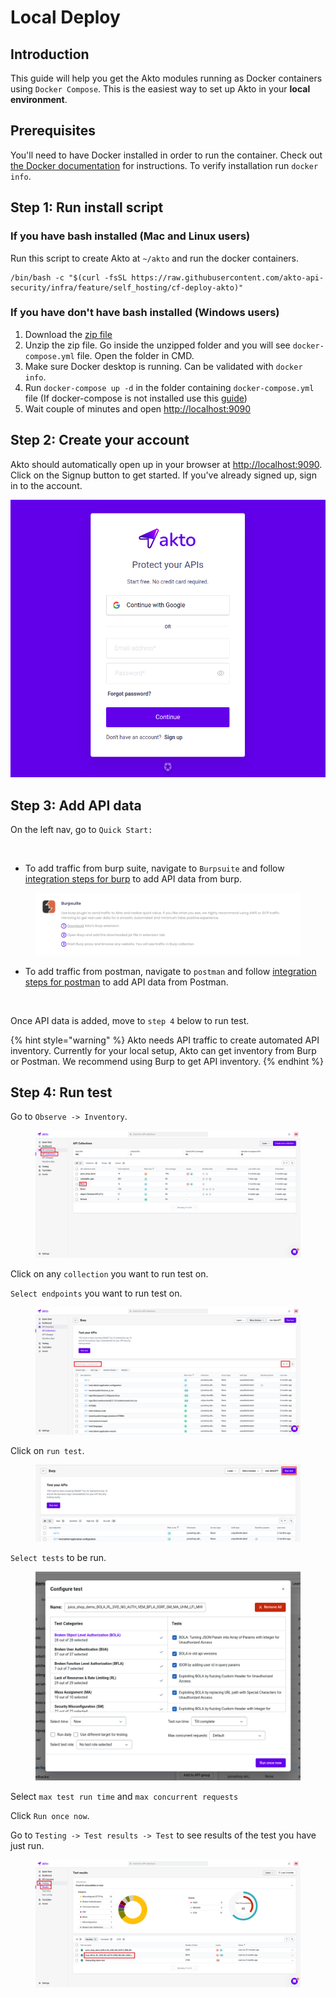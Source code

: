 # Local Deploy

## **Introduction**

This guide will help you get the Akto modules running as Docker containers using `Docker Compose`. This is the easiest way to set up Akto in your **local environment**.

## Prerequisites

You'll need to have Docker installed in order to run the container. Check out [the Docker documentation](https://docs.docker.com/install/) for instructions. To verify installation run `docker info`.

## Step 1: Run install script

### If you have bash installed (Mac and Linux users)

Run this script to create Akto at `~/akto` and run the docker containers.

```
/bin/bash -c "$(curl -fsSL https://raw.githubusercontent.com/akto-api-security/infra/feature/self_hosting/cf-deploy-akto)"
```

### If you have don't have bash installed (Windows users)

1. Download the [zip file](https://github.com/akto-api-security/infra/archive/refs/heads/feature/self\_hosting.zip)
2. Unzip the zip file. Go inside the unzipped folder and you will see `docker-compose.yml` file. Open the folder in CMD.
3. Make sure Docker desktop is running. Can be validated with `docker info`.
4. Run `docker-compose up -d` in the folder containing `docker-compose.yml` file (If docker-compose is not installed use this [guide](https://docs.docker.com/compose/install/))
5. Wait couple of minutes and open [http://localhost:9090](http://localhost:9090)

## Step 2: Create your account

Akto should automatically open up in your browser at [http://localhost:9090](http://localhost:9090). Click on the Signup button to get started. If you've already signed up, sign in to the account.

![](<../../.gitbook/assets/Screen Shot 2023-01-10 at 3.48.28 PM.png>)

## Step 3: Add API data

On the left nav, go to `Quick Start:`

<figure><img src="../../.gitbook/assets/Frame 11 (1).png" alt=""><figcaption></figcaption></figure>

* To add traffic from burp suite, navigate to `Burpsuite` and follow[ integration steps for burp](../../add-api-data/integrations/burp-suite.md) to add API data from burp.

<figure><img src="../../.gitbook/assets/Screenshot 2023-01-26 at 3.32.50 PM (1).png" alt=""><figcaption></figcaption></figure>

* To add traffic from postman, navigate to `postman` and follow [integration steps for postman](../../add-api-data/integrations/postman.md) to add API data from Postman.

<figure><img src="../../.gitbook/assets/Screen Shot 2023-01-10 at 5.12.55 PM (1).png" alt=""><figcaption></figcaption></figure>

Once API data is added, move to `step 4` below to run test.

{% hint style="warning" %}
Akto needs API traffic to create automated API inventory. Currently for your local setup, Akto can get inventory from Burp or Postman. We recommend using Burp to get API inventory.
{% endhint %}

## Step 4: Run test

Go to `Observe -> Inventory`.

<figure><img src="../../.gitbook/assets/Frame 20 (2).png" alt=""><figcaption></figcaption></figure>

Click on any `collection` you want to run test on.

`Select endpoints` you want to run test on.

<figure><img src="../../.gitbook/assets/Frame 21 (1).png" alt=""><figcaption></figcaption></figure>

Click on `run test`.

<figure><img src="../../.gitbook/assets/Frame 22 (1).png" alt=""><figcaption></figcaption></figure>

`Select tests` to be run.

<figure><img src="../../.gitbook/assets/Screen Shot 2023-01-10 at 5.26 1.png" alt=""><figcaption></figcaption></figure>

Select `max test run time` and `max concurrent requests`

Click `Run once now`.

Go to `Testing -> Test results -> Test` to see results of the test you have just run.

<figure><img src="../../.gitbook/assets/Frame 23 (1).png" alt=""><figcaption></figcaption></figure>
